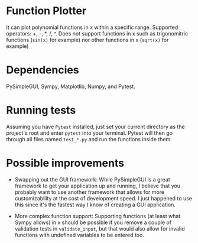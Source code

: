 

# Function Plotter
It can plot polynomial functions in x within a specific range.
Supported operators: +, -, *, /, ^.
Does not support functions in x such as trigonomitric functions (`sin(x)` for example) nor other functions in x (`sqrt(x)` for example) 

# Dependencies
PySimpleGUI, Sympy, Matplotlib, Numpy, and Pytest. 

# Running tests
Assuming you have `Pytest` installed, just set your current directory as the project's root and enter `pytest` into your terminal. Pytest will then go through all files named `test_*.py` and run the functions inside them.

# Possible improvements
* Swapping out the GUI framework: While PySimpleGUI is a great framework to get your application up and running, I believe that you probably want to use another framework that allows for more customizability at the cost of development speed. I just happened to use this since it's the fastest way I know of creating a GUI application.
  
* More complex function support: Supporting functions (at least what Sympy allows) in x should be possible if you remove a couple of validation tests in `validate_input`, but that would also allow for invalid functions with undefined variables to be entered too.
  